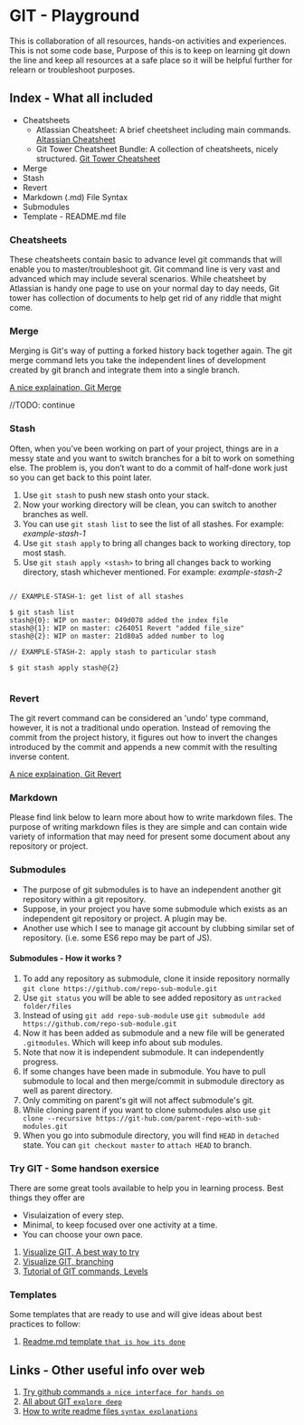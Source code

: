 # GIT - Playground

This is collaboration of all resources, hands-on activities and experiences. This is not some code base, Purpose of 
this is to keep on learning git down the line and keep all resources at a safe place so it will be helpful further 
for relearn or troubleshoot purposes.

## Index - What all included

- Cheatsheets
   - Atlassian Cheatsheet: A brief cheetsheet including main commands. [Altassian Cheatsheet](https://github.com/Ravi-Upadhyay/git-playground/blob/master/Cheatsheets/atlassian/atlassian-git-cheatsheet.pdf)
   - Git Tower Cheatsheet Bundle: A collection of cheatsheets, nicely structured. [Git Tower Cheatsheet](https://github.com/Ravi-Upadhyay/git-playground/tree/master/Cheatsheets/git-tower)
- Merge
- Stash
- Revert
- Markdown (.md) File Syntax
- Submodules
- Template - README.md file

### Cheatsheets

These cheatsheets contain basic to advance level git commands that will enable you to master/troubleshoot git. 
Git command line is very vast and advanced which may include several scenarios. While cheatsheet by Atlassian is 
handy one page to use on your normal day to day needs, Git tower has collection of documents to help get rid of 
any riddle that might come.

### Merge

Merging is Git's way of putting a forked history back together again. The git merge command lets you take the independent lines of development created by git branch and integrate them into a single branch.

[A nice explaination, Git Merge](https://www.atlassian.com/git/tutorials/using-branches/git-merge)

//TODO: continue

### Stash

Often, when you’ve been working on part of your project, things are in a messy state and you want to switch branches for a bit to work on something else. The problem is, you don’t want to do a commit of half-done work just so you can get back to this point later. 

1. Use `git stash` to push new stash onto your stack.
2. Now your working directory will be clean, you can switch to another branches as well.
3. You can use `git stash list` to see the list of all stashes. For example: _example-stash-1_
4. Use `git stash apply` to bring all changes back to working directory, top most stash.
5. Use `git stash apply <stash>` to bring all changes back to working directory, stash whichever mentioned. For example: _example-stash-2_

```

// EXAMPLE-STASH-1: get list of all stashes

$ git stash list
stash@{0}: WIP on master: 049d078 added the index file
stash@{1}: WIP on master: c264051 Revert "added file_size"
stash@{2}: WIP on master: 21d80a5 added number to log

// EXAMPLE-STASH-2: apply stash to particular stash 

$ git stash apply stash@{2}


```

### Revert

The git revert command can be considered an 'undo' type command, however, it is not a traditional undo operation. Instead of removing the commit from the project history, it figures out how to invert the changes introduced by the commit and appends a new commit with the resulting inverse content.

[A nice explaination, Git Revert](https://www.atlassian.com/git/tutorials/undoing-changes/git-revert)

### Markdown

Please find link below to learn more about how to write markdown files. The purpose of writing markdown files is
they are simple and can contain wide variety of information that may need for present some document about any repository
or project.

### Submodules

* The purpose of git submodules is to have an independent another git repository within a git repository.
* Suppose, in your project you have some submodule which exists as an independent git repository or project. A plugin may be.
* Another use which I see to manage git account by clubbing similar set of repository. (i.e. some ES6 repo may be part of JS).

#### Submodules - How it works ?

1. To add any repository as submodule, clone it inside repository normally `git clone https://github.com/repo-sub-module.git`
2. Use `git status` you will be able to see added repository as `untracked folder/files`
3. Instead of using `git add repo-sub-module` use `git submodule add https://github.com/repo-sub-module.git`
4. Now it has been added as submodule and a new file will be generated `.gitmodules`. Which will keep info about sub modules.
5. Note that now it is independent submodule. It can independently progress. 
6. If some changes have been made in submodule. You have to pull submodule to local and then merge/commit in submodule directory as well as parent directory.
7. Only commiting on parent's git will not affect submodule's git.
8. While cloning parent if you want to clone submodules also use `git clone --recursive https://git-hub.com/parent-repo-with-sub-modules.git`
9. When you go into submodule directory, you will find `HEAD` in `detached` state. You can `git checkout master` to `attach HEAD` to branch.

### Try GIT - Some handson exersice

There are some great tools available to help you in learning process. Best things they offer are

- Visulaization of every step.
- Minimal, to keep focused over one activity at a time.
- You can choose your own pace.

1. [Visualize GIT, A best way to try](http://git-school.github.io/visualizing-git/)
2. [Visualize GIT, branching](https://learngitbranching.js.org/?NODEMO)
3. [Tutorial of GIT commands, Levels](https://learngitbranching.js.org)

### Templates

Some templates that are ready to use and will give ideas about best practices to follow:

1. [Readme.md template `that is how its done`](https://gist.github.com/PurpleBooth/109311bb0361f32d87a2)

## Links - Other useful info over web

1. [Try github commands `a nice interface for hands on`](https://try.github.io)
2. [All about GIT `explore deep`](https://git-scm.com/book/en/v2)
3. [How to write readme files `syntax explanations`](https://help.github.com/articles/basic-writing-and-formatting-syntax/#lists)


